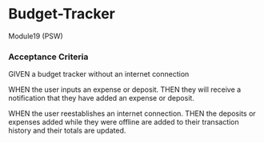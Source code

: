 # Budget-Tracker
Module19 (PSW)


### Acceptance Criteria

GIVEN a budget tracker without an internet connection

WHEN the user inputs an expense or deposit.
THEN they will receive a notification that they have added an expense or deposit.

WHEN the user reestablishes an internet connection.
THEN the deposits or expenses added while they were offline are added to their transaction history and their totals are updated.
